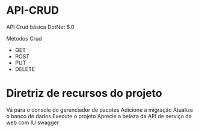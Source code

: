 # API-CRUD
API Crud básica DotNet 6.0

Metodos Crud 
- GET
- POST
- PUT
- DELETE

# Diretriz de recursos do projeto

Vá para o console do gerenciador de pacotes
Adicione a migração
Atualize o banco de dados
Execute o projeto
Aprecie a beleza da API de serviço da web com IU swagger